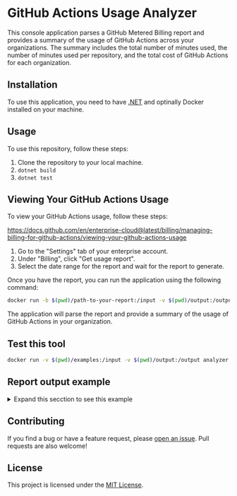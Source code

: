 # GitHub Actions Usage Analyzer

This console application parses a GitHub Metered Billing report and provides a summary of the usage of GitHub Actions across your organizations. The summary includes the total number of minutes used, the number of minutes used per repository, and the total cost of GitHub Actions for each organization.

## Installation

To use this application, you need to have [.NET](https://dotnet.microsoft.com/download) and optinally Docker installed on your machine. 

## Usage

To use this repository, follow these steps:

1. Clone the repository to your local machine.
2. `dotnet build`
3. `dotnet test`

## Viewing Your GitHub Actions Usage

To view your GitHub Actions usage, follow these steps:

https://docs.github.com/en/enterprise-cloud@latest/billing/managing-billing-for-github-actions/viewing-your-github-actions-usage

1. Go to the "Settings" tab of your enterprise account.
2. Under "Billing", click "Get usage report".
3. Select the date range for the report and wait for the report to generate.

Once you have the report, you can run the application using the following command:

```bash
docker run -b $(pwd)/path-to-your-report:/input -v $(pwd)/output:/output analyzer --input your-usage-report.csv
```

The application will parse the report and provide a summary of the usage of GitHub Actions in your organization.

## Test this tool

```bash
docker run -v $(pwd)/examples:/input -v $(pwd)/output:/output analyzer --input input.csv  gold.md
```

## Report output example

<details>
<summary>Expand this secction to see this example</summary>

```txt

Actions SKUs for this enterprise
================================

SKU                      | Price per minute | Multiplier
------------------------ | ---------------- | ----------
Compute - UBUNTU         | $0.01            | 1,0       
Compute - UBUNTU_4_CORE  | $0.02            | 1,0       
Compute - UBUNTU_16_CORE | $0.06            | 1,0       
Compute - WINDOWS        | $0.02            | 2,0       
Compute - UBUNTU_8_CORE  | $0.03            | 1,0       
Compute - WINDOWS_8_CORE | $0.06            | 2,0       
Compute - MACOS          | $0.08            | 10,0      


Total number of organizations: 6

Actions consumption per organization
====================================

owner-316
---------

Consumption per SKU
-------------------

SKU                      | Minutes   | Total price
------------------------ | --------- | -----------
Compute - UBUNTU         | 361.196,0 | $2,889.57  
Compute - UBUNTU_4_CORE  | 13.908,0  | $222.53    
Compute - UBUNTU_16_CORE | 10,0      | $0.64      
Compute - WINDOWS        | 21.672,0  | $693.50    
Compute - UBUNTU_8_CORE  | 26.387,0  | $844.38    
Compute - WINDOWS_8_CORE | 2.101,0   | $268.93    
Compute - MACOS          | 5.541,0   | $4,432.80  


Total cost for this organization: $9,352.35

Top 3 repositories by consumption
---------------------------------

Repository | Total price
---------- | -----------
repo-76    | $1,674.18  
repo-696   | $1,017.06  
repo-782   | $851.37    


owner-879
---------

Consumption per SKU
-------------------

SKU                     | Minutes   | Total price
----------------------- | --------- | -----------
Compute - UBUNTU        | 148.831,0 | $1,190.65  
Compute - UBUNTU_8_CORE | 183,0     | $5.86      
Compute - MACOS         | 576,0     | $460.80    


Total cost for this organization: $1,657.30

Top 3 repositories by consumption
---------------------------------

Repository | Total price
---------- | -----------
repo-93    | $473.65    
repo-696   | $207.19    
repo-670   | $196.22    


owner-88
--------

Consumption per SKU
-------------------

SKU               | Minutes   | Total price
----------------- | --------- | -----------
Compute - UBUNTU  | 143.706,0 | $1,149.65  
Compute - WINDOWS | 11.198,0  | $358.34    
Compute - MACOS   | 14.911,0  | $11,928.80 


Total cost for this organization: $13,436.78

Top 3 repositories by consumption
---------------------------------

Repository | Total price
---------- | -----------
repo-554   | $11,988.55 
repo-376   | $271.70    
repo-477   | $160.76    


owner-659
---------

Consumption per SKU
-------------------

SKU               | Minutes | Total price
----------------- | ------- | -----------
Compute - UBUNTU  | 8.605,0 | $68.84     
Compute - WINDOWS | 2.301,0 | $73.63     
Compute - MACOS   | 234,0   | $187.20    


Total cost for this organization: $329.67

Top 3 repositories by consumption
---------------------------------

Repository | Total price
---------- | -----------
repo-102   | $141.07    
repo-326   | $73.63     
repo-140   | $52.61     


owner-182
---------

Consumption per SKU
-------------------

SKU              | Minutes | Total price
---------------- | ------- | -----------
Compute - UBUNTU | 832,0   | $6.66      


Total cost for this organization: $6.66

Top 3 repositories by consumption
---------------------------------

Repository | Total price
---------- | -----------
repo-124   | $4.60      
repo-401   | $1.02      
repo-771   | $0.58      


owner-303
---------

Consumption per SKU
-------------------

SKU                      | Minutes   | Total price
------------------------ | --------- | -----------
Compute - UBUNTU         | 545.347,0 | $4,362.78  
Compute - UBUNTU_4_CORE  | 30.539,0  | $488.62    
Compute - WINDOWS        | 34.900,0  | $1,116.80  
Compute - UBUNTU_8_CORE  | 46.542,0  | $1,489.34  
Compute - WINDOWS_8_CORE | 3.396,0   | $434.69    
Compute - MACOS          | 5.546,0   | $4,436.80  


Total cost for this organization: $12,329.03

Top 3 repositories by consumption
---------------------------------

Repository | Total price
---------- | -----------
repo-76    | $2,862.45  
repo-696   | $831.04    
repo-93    | $644.03    


Total consumption for the enterprise: $37,111.80

```

</details>




## Contributing

If you find a bug or have a feature request, please [open an issue](https://github.com/your-username/github-actions-usage-analyzer/issues/new). Pull requests are also welcome!

## License

This project is licensed under the [MIT License](LICENSE).